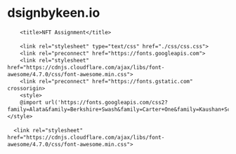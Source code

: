 # dsignbykeen.io
<!DOCTYPE html>
<html lang="en">
    <head>
        <meta charset="UTF-8">
        
        <title>NFT Assignment</title>
   
        <link rel="stylesheet" type="text/css" href="./css/css.css">
        <link rel="preconnect" href="https://fonts.googleapis.com">
        <link rel="stylesheet" href="https://cdnjs.cloudflare.com/ajax/libs/font-awesome/4.7.0/css/font-awesome.min.css">
        <link rel="preconnect" href="https://fonts.gstatic.com" crossorigin>
        <style>
        @import url('https://fonts.googleapis.com/css2?family=Alata&family=Berkshire+Swash&family=Carter+One&family=Kaushan+Script&family=Monoton&display=swap');
    </style>

      <link rel="stylesheet" href="https://cdnjs.cloudflare.com/ajax/libs/font-awesome/4.7.0/css/font-awesome.min.css">
    
    

</head>
    <body>
       <!-- <header>
           <div 
              class="mainheader">
              
            </div>
        </header> -->
              
       <section>
           <div class="hamburger">
           </div>
          <nav >
            <div class="navbar"> 
                <ul>
                    <li><a class="active" href="index.html">Home</a></li>
                    <li><a href="What is NFT.html">What is NFT</a></li>
                    <li><a href="characteristic.html">Characteristic</a></li>
                    <li><a href="history.html">History</a></li>
                </ul>
            </div> 
            <div 
               class="logo">Yekeen Page 
            </div>
         </nav>
        </section>
        
        <section class="showcase">
            <div class="showlogo">
                <img src="./images/coolshowcase1.jpg" alt="imageshowcase" width="100%" height="250px">
             </div>     
                <h3 class="welcome">
                     ...a brief review on NFT <i>by Yekeen Abdul-Ghaniyu</i>
                 </h3>
        </section>
            
       
        <div class="container">
                <h2>INTRODUCTION</h2>
                <div class="Image">
                    <img src="./images/introback.png" alt="NFTimage">
                </div>     
                <p>
                 A lot of people have so many questions on the current <em>digital trend</em> and why traders are willing to pay a pot of gold for such art forms. Digital arts such as video,audio,and photos are not the only valuables traded, it is fascinating that any digital work can be sold for a huge amount of money such as tweets. <em>Wait!</em> you mean i can trade my tweets? Ofcourse, Sina Estavi, a crypto enthusiast purchased Jack Dorsey's first tweet for <em>$2.9 million</em>. This is bewildering for most people, considering the fact the tweet could be deleted at any given time by the user or Twitter company. NFT is a non-fungible token,NFT does not give the buyer the copyright to the original art or media, the token to the original art or media is what you own which is stored in blochain, the token can be traded,or displayed for auction.
                <br><em>Now, let's dive deeper into what NFT generally entails...</em></br>
                </p>
            </div>
        </section>  
    </body>
             
   
    <div class="footer">
       
        <div class="footer-section">
           <div class="footer-section-about"><h3>About</h3>
            <p>This blog is a final assignment on Modern Day Web Design course, code written and design by Abdul-Ghaniyu.</p>
                <p><i>See</i> Wikipedia contributors. Non-fungible token. Wikipedia, The Free Encyclopedia. June 6, 2022, 01:49 UTC. Available at: <a href="https://en.wikipedia.org/w/index.php?title=Non-fungible_token&oldid=1091735010" target="blank">Wikipedia,Non-fungible token. Wikipedia, The Free Encyclopedia</a>.Accessed June 10, 2022.</p>
           </div>
           <div class="footer-section-sitemap"><h3>Site Map</h3>
            <ul>
                <li><a class="active" href="index.html">Home</a></li>
                <li><a href="What is NFT.html">What is NFT</a></li>
                <li><a href="characteristic.html">Characteristic</a></li>
                <li><a href="history.html">History</a></li> 
            </ul>
        </div>
        <div class="footer-section-social">
            <h3>Socials</h3>
            <a href="twitter.com" class="fa fa-twitter" target="blank"><br> @yekingthelion</a>
            <a href="instagram.com" class="fa fa-instagram" target="blank"><br>@ibn.yeqeenn</a>
            <a href="gmail.com" &phone class="fa fa-envelope" target="blank"><br>morounmuboyekeen<br>@gmail.com</a>
        </div>
           <div class="footer-section-email"><h3>Email</h3>
        <p>We would love to read your suggestion on our we can improve our design</p><p>
            Kindly enter your name,email,and comment below</p>
            <form>
                <div class="inputs"> 
                <ul>
                <li>Name:<input type="text" name="name" placeholder="enter name"></li><br>
                <li>Email:<input type="text" name="email" placeholder="enter email" ></li><br>
                <li>Comment:<input type="textarea" name="textarea" placeholder="type message"></li><br>
                <li><input type="submit" value="Send" Style="background-color:rgb(51, 238, 51)" ></li></div>
                </ul>
            </form>
        </p></div>
       </div>
    </div>
       
       <section class="copyright-section">
        <div class="footercopyight"><span>Copyright &copy <span>YekeenPage 2022</span></div>
       </section>

</html>
